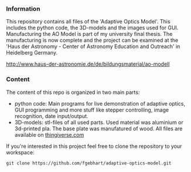 
### Information

This repository contains all files of the 'Adaptive Optics Model'. This includes the python code, the 3D-models and the images used for GUI. Manufacturing the AO Model is part of my university final thesis. The manufacturing is now complete and the project can be examined at the 'Haus der Astronomy - Center of Astronomy Education and Outreach' in Heidelberg Germany.

http://www.haus-der-astronomie.de/de/bildungsmaterial/ao-modell


### Content

The content of this repo is organized in two main parts:

*  python code: Main programs for live demonstration of adaptive optics, GUI programming and more stuff like stepper controlling, image recognition, date input/output.
*  3D-models: stl-files of all used parts. Used material was aluminium or 3d-printed pla. The base plate was manufatured of wood. All files are available on [thingiverse.com](http://www.thingiverse.com/fgebhart/collections/adaptive-optics-model)

If you're interested in this project feel free to clone the repository to your workspace:

```
git clone https://github.com/fgebhart/adaptive-optics-model.git
```
